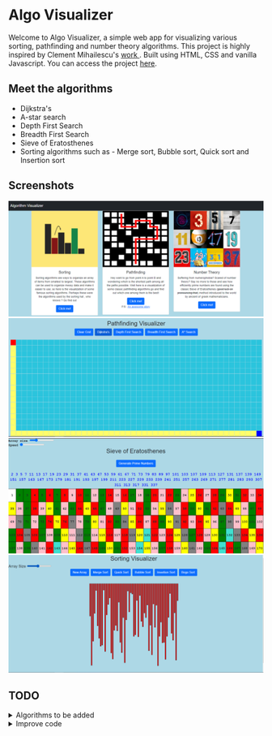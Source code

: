 # Algo Visualizer
Welcome to Algo Visualizer, a simple web app for visualizing various sorting, pathfinding and number theory algorithms. This project is highly inspired by Clement Mihailescu's
<a href="https://www.youtube.com/watch?v=n4t_-NjY_Sg" target = "_blank"> work </a>. Built using HTML, CSS and vanilla Javascript. You can access the project <a href = "https://rishab-kulkarni.github.io/Algo-Visualizer/" target = "_blank">here</a>.

## Meet the algorithms
* Dijkstra's 
* A-star search
* Depth First Search
* Breadth First Search
* Sieve of Eratosthenes
* Sorting algorithms such as - Merge sort, Bubble sort, Quick sort and Insertion sort

## Screenshots
<img src = "./images/screenshots/home.png">
<img src = "./images/screenshots/pathfinding.png">
<img src = "./images/screenshots/sieve.png">
<img src = "./images/screenshots/sorting.png">
<br>

## TODO

<details>
  <summary>Algorithms to be added</summary>
  
 - N-queens (backtracking)
 - Travelling salesman problem
 - Tree traversals (inorder, postorder, preorder)
 - More pathfinding algorithms - Best first search.
</details>

<details>
  <summary>Improve code</summary>
  
 - Clean up code and organize it properly.
 - Implement stateful components in vanilla js <a href = "https://yamagata-developers-society.github.io/blog/stateful-components-vanilla-js/" target = "_blank"> here </a>
</details>
